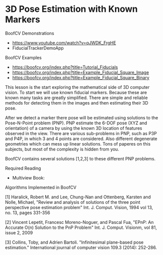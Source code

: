 # 3D Pose Estimation with Known Markers

BoofCV Demonstrations
* https://www.youtube.com/watch?v=qJWDK_FrgHE
* FiducialTrackerDemoApp

BoofCV Examples
* https://boofcv.org/index.php?title=Tutorial_Fiducials
* https://boofcv.org/index.php?title=Example_Fiducial_Square_Image
* https://boofcv.org/index.php?title=Example_Fiducial_Square_Binary

This lesson is the start exploring the mathematical side of 3D computer vision. To start we will use known
fiducial markers. Because these are known many tasks are greatly simplified. There are simple and reliable methods
for detecting them in the images and then estimating their 3D pose.

After we detect a marker there pose will be estimated using solutions to the Pose-N-Point problem (PNP). PNP estimate
the 6-DOF pose (XYZ and orientation) of a camera by using the known 3D location of features observed in the view. 
There are various sub-problems in PNP, such as P3P and P4P, in which 3 and 4 points are considered. Also different
degenerate geometries which can mess up linear solutions. Tons of paperes on this subjects, but most of the complexity
is hidden from you.

BoofCV contains several solutions [1,2,3] to these different PNP problems.


Required Reading
* Multiview Book:


Algorithms Implemented in BoofCV

[1] Haralick, Robert M. and Lee, Chung-Nan and Ottenberg, Karsten and Nolle, Michael, "Review and analysis of
solutions of the three point perspective pose estimation problem"  Int. J. Comput. Vision, 1994 vol 13, no. 13,
pages 331-356

[2]  Vincent Lepetit, Francesc Moreno-Noguer, and Pascal Fua, "EPnP: An Accurate O(n) Solution to the PnP Problem"
Int. J. Comput. Visionm, vol 81, issue 2, 2009
 
[3] Collins, Toby, and Adrien Bartoli. "Infinitesimal plane-based pose estimation." International journal
of computer vision 109.3 (2014): 252-286.</p>
